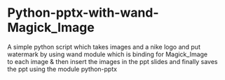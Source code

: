 # Python-pptx-with-wand-Magick_Image  
A simple python script which takes images and a nike logo and put watermark by using wand module which is binding for Magick_Image   
to each image & then insert the images in the ppt slides and finally saves the ppt using the module python-pptx
